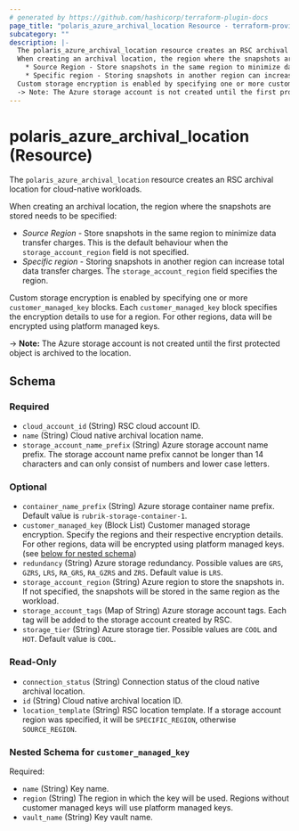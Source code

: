 ```yaml
---
# generated by https://github.com/hashicorp/terraform-plugin-docs
page_title: "polaris_azure_archival_location Resource - terraform-provider-polaris"
subcategory: ""
description: |-
  The polaris_azure_archival_location resource creates an RSC archival location for cloud-native workloads.
  When creating an archival location, the region where the snapshots are stored needs to be specified:
    * Source Region - Store snapshots in the same region to minimize data transfer charges. This is the     default behaviour when the storage_account_region field is not specified.
    * Specific region - Storing snapshots in another region can increase total data transfer charges.     The storage_account_region field specifies the region.
  Custom storage encryption is enabled by specifying one or more customer_managed_key blocks. Each customer_managed_key block specifies the encryption details to use for a region. For other regions, data will be encrypted using platform managed keys.
  -> Note: The Azure storage account is not created until the first protected object is archived to the   location.
---
```


# polaris_azure_archival_location (Resource)

The `polaris_azure_archival_location` resource creates an RSC archival location for cloud-native workloads.

When creating an archival location, the region where the snapshots are stored needs to be specified:
  * *Source Region* - Store snapshots in the same region to minimize data transfer charges. This is the     default behaviour when the `storage_account_region` field is not specified.
  * *Specific region* - Storing snapshots in another region can increase total data transfer charges.     The `storage_account_region` field specifies the region.

Custom storage encryption is enabled by specifying one or more `customer_managed_key` blocks. Each `customer_managed_key` block specifies the encryption details to use for a region. For other regions, data will be encrypted using platform managed keys. 

-> **Note:** The Azure storage account is not created until the first protected object is archived to the   location.



<!-- schema generated by tfplugindocs -->
## Schema

### Required

- `cloud_account_id` (String) RSC cloud account ID.
- `name` (String) Cloud native archival location name.
- `storage_account_name_prefix` (String) Azure storage account name prefix. The storage account name prefix cannot be longer than 14 characters and can only consist of numbers and lower case letters.

### Optional

- `container_name_prefix` (String) Azure storage container name prefix. Default value is `rubrik-storage-container-1`.
- `customer_managed_key` (Block List) Customer managed storage encryption. Specify the regions and their respective encryption details. For other regions, data will be encrypted using platform managed keys. (see [below for nested schema](#nestedblock--customer_managed_key))
- `redundancy` (String) Azure storage redundancy. Possible values are `GRS`, `GZRS`, `LRS`, `RA_GRS`, `RA_GZRS` and `ZRS`. Default value is `LRS`.
- `storage_account_region` (String) Azure region to store the snapshots in. If not specified, the snapshots will be stored in the same region as the workload.
- `storage_account_tags` (Map of String) Azure storage account tags. Each tag will be added to the storage account created by RSC.
- `storage_tier` (String) Azure storage tier. Possible values are `COOL` and `HOT`. Default value is `COOL`.

### Read-Only

- `connection_status` (String) Connection status of the cloud native archival location.
- `id` (String) Cloud native archival location ID.
- `location_template` (String) RSC location template. If a storage account region was specified, it will be `SPECIFIC_REGION`, otherwise `SOURCE_REGION`.

<a id="nestedblock--customer_managed_key"></a>
### Nested Schema for `customer_managed_key`

Required:

- `name` (String) Key name.
- `region` (String) The region in which the key will be used. Regions without customer managed keys will use platform managed keys.
- `vault_name` (String) Key vault name.

